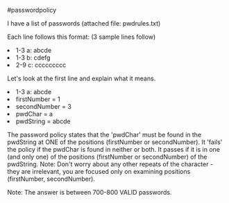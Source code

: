 #passwordpolicy

I have a list of passwords (attached file: pwdrules.txt)

Each line follows this format: (3 sample lines follow)
  <li>1-3 a: abcde
  <li>1-3 b: cdefg
  <li>2-9 c: ccccccccc

Let's look at the first line and explain what it means.
<li>1-3 a: abcde
<li>firstNumber = 1
<li>secondNumber = 3
<li>pwdChar = a
<li>pwdString = abcde

The password policy states that the 'pwdChar' must be found in the pwdString at ONE of the positions (firstNumber or secondNumber).  It 'fails' the policy if the pwdChar is found in neither or both.  It passes if it is in one (and only one) of the positions (firstNumber or secondNumber) of the pwdString.  Note:  Don't worry about any other repeats of the character - they are irrelevant, you are focused only on examining positions (firstNumber, secondNumber).

Note:  The answer is between 700-800 VALID passwords.

